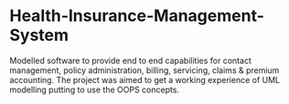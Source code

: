 # Health-Insurance-Management-System
Modelled software to provide end to end capabilities for contact management, policy administration, billing, servicing, claims & premium accounting. The project was aimed to get a working experience of UML modelling putting to use the OOPS concepts.
